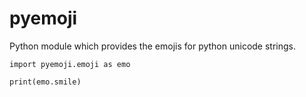 # pyemoji

Python module which provides the emojis for python unicode strings.

```
import pyemoji.emoji as emo

print(emo.smile)
```

